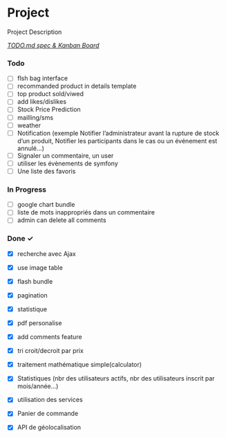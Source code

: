 # Project

Project Description

<em>[TODO.md spec & Kanban Board](https://bit.ly/3fCwKfM)</em>

### Todo

- [ ] flsh bag interface  
- [ ] recommanded product in details template  
- [ ] top product sold/viwed  
- [ ] add likes/dislikes  
- [ ] Stock Price Prediction  
- [ ] mailling/sms  
- [ ] weather  
- [ ] Notification (exemple Notifier l’administrateur avant la rupture de stock d’un produit, Notifier les participants dans le cas ou un événement est annulé...)  
- [ ] Signaler un commentaire, un user  
- [ ] utiliser les évènements de symfony  
- [ ] Une liste des favoris  

### In Progress

- [ ] google chart bundle  
- [ ] liste de mots inappropriés dans un commentaire  
- [ ] admin can delete all comments  

### Done ✓

- [x] recherche avec Ajax  
- [x] use image table  
- [x] flash bundle  
- [x] pagination  
- [x] statistique  
- [x] pdf personalise  
- [x] add comments feature  
- [x] tri croit/decroit par prix  
- [x] traitement mathématique simple(calculator)  
- [x] Statistiques (nbr des utilisateurs actifs, nbr des utilisateurs inscrit par mois/année...)  
- [x] utilisation des services  
- [x] Panier de commande  
- [x] API de géolocalisation  

